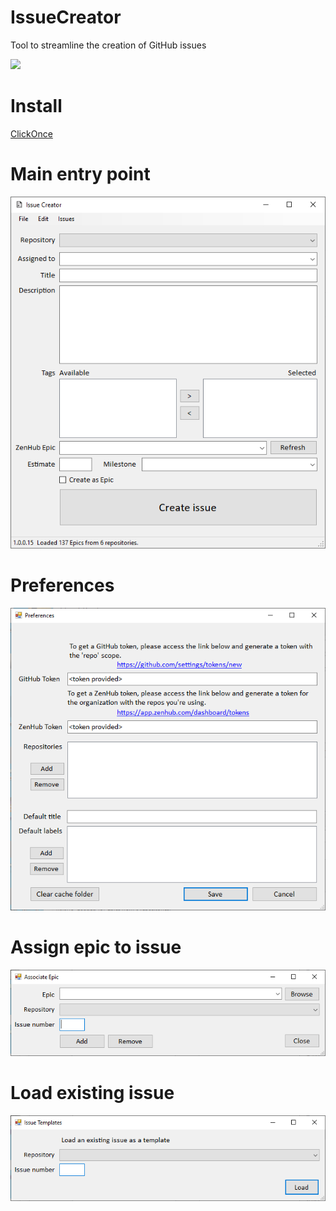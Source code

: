 # IssueCreator
Tool to streamline the creation of GitHub issues

![](https://github.com/AlexGhiondea/IssueCreator/workflows/ci/badge.svg)

# Install

[ClickOnce](https://issuecreatorinstaller.blob.core.windows.net/installer/IssueCreator.application)

# Main entry point

![Main](/docs/images/main.png)

# Preferences

![Preferences](/docs/images/preferences.png)

# Assign epic to issue

![AssignEpic](/docs/images/assign.png)

# Load existing issue

![LoadIssue](/docs/images/load.png)
